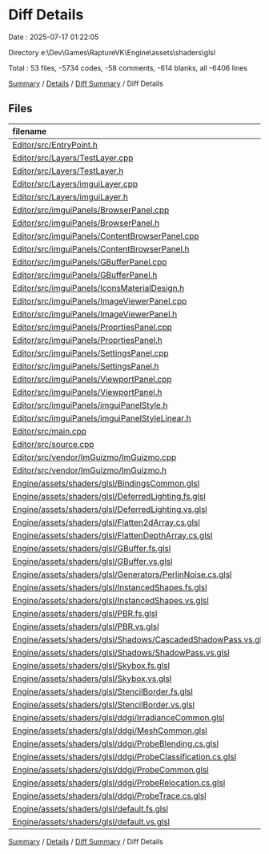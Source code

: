 # Diff Details

Date : 2025-07-17 01:22:05

Directory e:\\Dev\\Games\\RaptureVK\\Engine\\assets\\shaders\\glsl

Total : 53 files,  -5734 codes, -58 comments, -614 blanks, all -6406 lines

[Summary](results.md) / [Details](details.md) / [Diff Summary](diff.md) / Diff Details

## Files
| filename | language | code | comment | blank | total |
| :--- | :--- | ---: | ---: | ---: | ---: |
| [Editor/src/EntryPoint.h](/Editor/src/EntryPoint.h) | C++ | -5 | -2 | -2 | -9 |
| [Editor/src/Layers/TestLayer.cpp](/Editor/src/Layers/TestLayer.cpp) | C++ | -166 | -27 | -88 | -281 |
| [Editor/src/Layers/TestLayer.h](/Editor/src/Layers/TestLayer.h) | C++ | -34 | -5 | -19 | -58 |
| [Editor/src/Layers/imguiLayer.cpp](/Editor/src/Layers/imguiLayer.cpp) | C++ | -441 | -31 | -126 | -598 |
| [Editor/src/Layers/imguiLayer.h](/Editor/src/Layers/imguiLayer.h) | C++ | -60 | -3 | -19 | -82 |
| [Editor/src/imguiPanels/BrowserPanel.cpp](/Editor/src/imguiPanels/BrowserPanel.cpp) | C++ | -211 | -37 | -75 | -323 |
| [Editor/src/imguiPanels/BrowserPanel.h](/Editor/src/imguiPanels/BrowserPanel.h) | C++ | -36 | -10 | -23 | -69 |
| [Editor/src/imguiPanels/ContentBrowserPanel.cpp](/Editor/src/imguiPanels/ContentBrowserPanel.cpp) | C++ | -247 | -23 | -94 | -364 |
| [Editor/src/imguiPanels/ContentBrowserPanel.h](/Editor/src/imguiPanels/ContentBrowserPanel.h) | C++ | -39 | -7 | -15 | -61 |
| [Editor/src/imguiPanels/GBufferPanel.cpp](/Editor/src/imguiPanels/GBufferPanel.cpp) | C++ | -171 | -21 | -31 | -223 |
| [Editor/src/imguiPanels/GBufferPanel.h](/Editor/src/imguiPanels/GBufferPanel.h) | C++ | -19 | 0 | -6 | -25 |
| [Editor/src/imguiPanels/IconsMaterialDesign.h](/Editor/src/imguiPanels/IconsMaterialDesign.h) | C++ | -2,239 | -4 | -4 | -2,247 |
| [Editor/src/imguiPanels/ImageViewerPanel.cpp](/Editor/src/imguiPanels/ImageViewerPanel.cpp) | C++ | -107 | -17 | -25 | -149 |
| [Editor/src/imguiPanels/ImageViewerPanel.h](/Editor/src/imguiPanels/ImageViewerPanel.h) | C++ | -20 | 0 | -7 | -27 |
| [Editor/src/imguiPanels/ProprtiesPanel.cpp](/Editor/src/imguiPanels/ProprtiesPanel.cpp) | C++ | -470 | -47 | -143 | -660 |
| [Editor/src/imguiPanels/ProprtiesPanel.h](/Editor/src/imguiPanels/ProprtiesPanel.h) | C++ | -26 | -1 | -11 | -38 |
| [Editor/src/imguiPanels/SettingsPanel.cpp](/Editor/src/imguiPanels/SettingsPanel.cpp) | C++ | -58 | 0 | -31 | -89 |
| [Editor/src/imguiPanels/SettingsPanel.h](/Editor/src/imguiPanels/SettingsPanel.h) | C++ | -11 | 0 | -7 | -18 |
| [Editor/src/imguiPanels/ViewportPanel.cpp](/Editor/src/imguiPanels/ViewportPanel.cpp) | C++ | -246 | -38 | -77 | -361 |
| [Editor/src/imguiPanels/ViewportPanel.h](/Editor/src/imguiPanels/ViewportPanel.h) | C++ | -28 | -4 | -17 | -49 |
| [Editor/src/imguiPanels/imguiPanelStyle.h](/Editor/src/imguiPanels/imguiPanelStyle.h) | C++ | -201 | -45 | -43 | -289 |
| [Editor/src/imguiPanels/imguiPanelStyleLinear.h](/Editor/src/imguiPanels/imguiPanelStyleLinear.h) | C++ | -260 | -54 | -56 | -370 |
| [Editor/src/main.cpp](/Editor/src/main.cpp) | C++ | -15 | -4 | -8 | -27 |
| [Editor/src/source.cpp](/Editor/src/source.cpp) | C++ | -41 | -11 | -13 | -65 |
| [Editor/src/vendor/ImGuizmo/ImGuizmo.cpp](/Editor/src/vendor/ImGuizmo/ImGuizmo.cpp) | C++ | -2,521 | -181 | -442 | -3,144 |
| [Editor/src/vendor/ImGuizmo/ImGuizmo.h](/Editor/src/vendor/ImGuizmo/ImGuizmo.h) | C++ | -173 | -101 | -32 | -306 |
| [Engine/assets/shaders/glsl/BindingsCommon.glsl](/Engine/assets/shaders/glsl/BindingsCommon.glsl) | GLSL | 9 | 4 | 9 | 22 |
| [Engine/assets/shaders/glsl/DeferredLighting.fs.glsl](/Engine/assets/shaders/glsl/DeferredLighting.fs.glsl) | GLSL | 363 | 91 | 133 | 587 |
| [Engine/assets/shaders/glsl/DeferredLighting.vs.glsl](/Engine/assets/shaders/glsl/DeferredLighting.vs.glsl) | GLSL | 30 | 5 | 10 | 45 |
| [Engine/assets/shaders/glsl/Flatten2dArray.cs.glsl](/Engine/assets/shaders/glsl/Flatten2dArray.cs.glsl) | GLSL | 41 | 9 | 17 | 67 |
| [Engine/assets/shaders/glsl/FlattenDepthArray.cs.glsl](/Engine/assets/shaders/glsl/FlattenDepthArray.cs.glsl) | GLSL | 31 | 14 | 17 | 62 |
| [Engine/assets/shaders/glsl/GBuffer.fs.glsl](/Engine/assets/shaders/glsl/GBuffer.fs.glsl) | GLSL | 89 | 21 | 27 | 137 |
| [Engine/assets/shaders/glsl/GBuffer.vs.glsl](/Engine/assets/shaders/glsl/GBuffer.vs.glsl) | GLSL | 68 | 21 | 25 | 114 |
| [Engine/assets/shaders/glsl/Generators/PerlinNoise.cs.glsl](/Engine/assets/shaders/glsl/Generators/PerlinNoise.cs.glsl) | GLSL | 77 | 6 | 19 | 102 |
| [Engine/assets/shaders/glsl/InstancedShapes.fs.glsl](/Engine/assets/shaders/glsl/InstancedShapes.fs.glsl) | GLSL | 12 | 0 | 3 | 15 |
| [Engine/assets/shaders/glsl/InstancedShapes.vs.glsl](/Engine/assets/shaders/glsl/InstancedShapes.vs.glsl) | GLSL | 49 | 2 | 14 | 65 |
| [Engine/assets/shaders/glsl/PBR.fs.glsl](/Engine/assets/shaders/glsl/PBR.fs.glsl) | GLSL | 146 | 23 | 46 | 215 |
| [Engine/assets/shaders/glsl/PBR.vs.glsl](/Engine/assets/shaders/glsl/PBR.vs.glsl) | GLSL | 29 | 7 | 11 | 47 |
| [Engine/assets/shaders/glsl/Shadows/CascadedShadowPass.vs.glsl](/Engine/assets/shaders/glsl/Shadows/CascadedShadowPass.vs.glsl) | GLSL | 28 | 11 | 13 | 52 |
| [Engine/assets/shaders/glsl/Shadows/ShadowPass.vs.glsl](/Engine/assets/shaders/glsl/Shadows/ShadowPass.vs.glsl) | GLSL | 9 | 2 | 8 | 19 |
| [Engine/assets/shaders/glsl/Skybox.fs.glsl](/Engine/assets/shaders/glsl/Skybox.fs.glsl) | GLSL | 13 | 6 | 7 | 26 |
| [Engine/assets/shaders/glsl/Skybox.vs.glsl](/Engine/assets/shaders/glsl/Skybox.vs.glsl) | GLSL | 18 | 9 | 9 | 36 |
| [Engine/assets/shaders/glsl/StencilBorder.fs.glsl](/Engine/assets/shaders/glsl/StencilBorder.fs.glsl) | GLSL | 22 | 4 | 9 | 35 |
| [Engine/assets/shaders/glsl/StencilBorder.vs.glsl](/Engine/assets/shaders/glsl/StencilBorder.vs.glsl) | GLSL | 27 | 4 | 10 | 41 |
| [Engine/assets/shaders/glsl/ddgi/IrradianceCommon.glsl](/Engine/assets/shaders/glsl/ddgi/IrradianceCommon.glsl) | GLSL | 131 | 62 | 68 | 261 |
| [Engine/assets/shaders/glsl/ddgi/MeshCommon.glsl](/Engine/assets/shaders/glsl/ddgi/MeshCommon.glsl) | GLSL | 0 | 0 | 1 | 1 |
| [Engine/assets/shaders/glsl/ddgi/ProbeBlending.cs.glsl](/Engine/assets/shaders/glsl/ddgi/ProbeBlending.cs.glsl) | GLSL | 203 | 50 | 87 | 340 |
| [Engine/assets/shaders/glsl/ddgi/ProbeClassification.cs.glsl](/Engine/assets/shaders/glsl/ddgi/ProbeClassification.cs.glsl) | GLSL | 92 | 39 | 29 | 160 |
| [Engine/assets/shaders/glsl/ddgi/ProbeCommon.glsl](/Engine/assets/shaders/glsl/ddgi/ProbeCommon.glsl) | GLSL | 242 | 128 | 98 | 468 |
| [Engine/assets/shaders/glsl/ddgi/ProbeRelocation.cs.glsl](/Engine/assets/shaders/glsl/ddgi/ProbeRelocation.cs.glsl) | GLSL | 74 | 32 | 28 | 134 |
| [Engine/assets/shaders/glsl/ddgi/ProbeTrace.cs.glsl](/Engine/assets/shaders/glsl/ddgi/ProbeTrace.cs.glsl) | GLSL | 281 | 64 | 93 | 438 |
| [Engine/assets/shaders/glsl/default.fs.glsl](/Engine/assets/shaders/glsl/default.fs.glsl) | GLSL | 10 | 0 | 4 | 14 |
| [Engine/assets/shaders/glsl/default.vs.glsl](/Engine/assets/shaders/glsl/default.vs.glsl) | GLSL | 17 | 1 | 5 | 23 |

[Summary](results.md) / [Details](details.md) / [Diff Summary](diff.md) / Diff Details